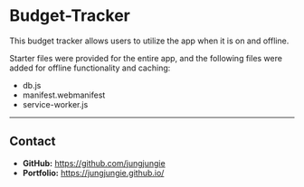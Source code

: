 # Budget-Tracker

This budget tracker allows users to utilize the app when it is on and offline. 

Starter files were provided for the entire app, and the following files were added for offline functionality and caching:
- db.js
- manifest.webmanifest
- service-worker.js

***
## Contact
- **GitHub:**  https://github.com/jungjungie
- **Portfolio:**  https://jungjungie.github.io/